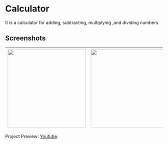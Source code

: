 # Calculator
It is a calculator for adding, subtracting, multiplying ,and dividing numbers.

## Screenshots
| <img src="https://i.imgur.com/ETMNXlu.png" width="250">  | <img src="https://i.imgur.com/mCWmcib.png" width="250">  | 
| ------------- | ------------- |


Project Preview: [Youtube](https://youtu.be/x5VAI6G2wzQ).
